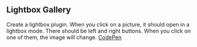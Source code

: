 ## Lightbox Gallery

Create a lightbox plugin. When you click on a picture, it should open in a lightbox mode. There should be left and right buttons. When you click on one of them, the image will change. [CodePen](https://codepen.io/marigold001/full/wvxwEwx)